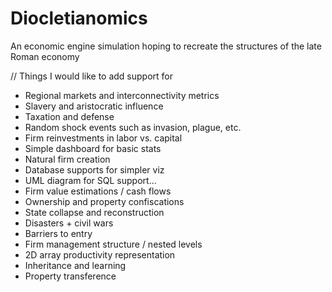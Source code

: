 # Diocletianomics
An economic engine simulation hoping to recreate the structures of the late Roman economy

// Things I would like to add support for
- Regional markets and interconnectivity metrics
- Slavery and aristocratic influence
- Taxation and defense
- Random shock events such as invasion, plague, etc.
- Firm reinvestments in labor vs. capital
- Simple dashboard for basic stats 
- Natural firm creation
- Database supports for simpler viz
- UML diagram for SQL support...
- Firm value estimations / cash flows
- Ownership and property confiscations
- State collapse and reconstruction
- Disasters + civil wars
- Barriers to entry
- Firm management structure / nested levels
- 2D array productivity representation
- Inheritance and learning
- Property transference
